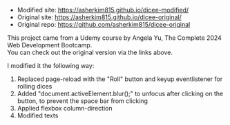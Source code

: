 - Modified site: https://asherkim815.github.io/dicee-modified/
- Original site: https://asherkim815.github.io/dicee-original/
- Original repo: https://github.com/asherkim815/dicee-original

This project came from a Udemy course by Angela Yu, The Complete 2024 Web Development Bootcamp.\
You can check out the original version via the links above.

I modified it the following way:

1. Replaced page-reload with the "Roll" button and keyup eventlistener for rolling dices
2. Added "document.activeElement.blur();" to unfocus after clicking on the button, to prevent the space bar from clicking
3. Applied flexbox column-direction
4. Modified texts
